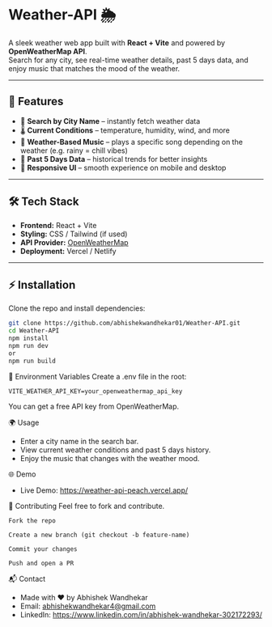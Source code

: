 # Weather-API 🌦️

A sleek weather web app built with **React + Vite** and powered by **OpenWeatherMap API**.  
Search for any city, see real-time weather details, past 5 days data, and enjoy music that matches the mood of the weather.  

---

## 🚀 Features
- 🔎 **Search by City Name** – instantly fetch weather data  
- 🌡️ **Current Conditions** – temperature, humidity, wind, and more  
- 🎵 **Weather-Based Music** – plays a specific song depending on the weather (e.g. rainy = chill vibes)  
- 📅 **Past 5 Days Data** – historical trends for better insights  
- 📱 **Responsive UI** – smooth experience on mobile and desktop  

---

## 🛠 Tech Stack
- **Frontend:** React + Vite  
- **Styling:** CSS / Tailwind (if used)  
- **API Provider:** [OpenWeatherMap](https://openweathermap.org/api)  
- **Deployment:** Vercel / Netlify  

---

## ⚡ Installation

Clone the repo and install dependencies:

```bash
git clone https://github.com/abhishekwandhekar01/Weather-API.git
cd Weather-API
npm install
npm run dev
or
npm run build
```

🔑 Environment Variables
Create a .env file in the root:
```
VITE_WEATHER_API_KEY=your_openweathermap_api_key
```
You can get a free API key from OpenWeatherMap.

🌍 Usage
- Enter a city name in the search bar.
- View current weather conditions and past 5 days history.
- Enjoy the music that changes with the weather mood.

🌐 Demo
- Live Demo: https://weather-api-peach.vercel.app/

  
🤝 Contributing
Feel free to fork and contribute.
```
Fork the repo

Create a new branch (git checkout -b feature-name)

Commit your changes

Push and open a PR
```

📬 Contact
- Made with ❤️ by Abhishek Wandhekar
- Email: abhishekwandhekar4@gmail.com
- LinkedIn: https://www.linkedin.com/in/abhishek-wandhekar-302172293/
